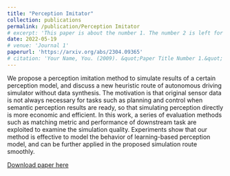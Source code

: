 ```yaml
---
title: "Perception Imitator"
collection: publications
permalink: /publication/Perception Imitator
# excerpt: 'This paper is about the number 1. The number 2 is left for future work.'
date: 2022-05-19
# venue: 'Journal 1'
paperurl: 'https://arxiv.org/abs/2304.09365'
# citation: 'Your Name, You. (2009). &quot;Paper Title Number 1.&quot; <i>Journal 1</i>. 1(1).'
---
```

We propose a perception imitation method to simulate results of a certain perception model, and discuss a new heuristic route of autonomous driving simulator without data synthesis. The motivation is that original sensor data is not always necessary for tasks such as planning and control when semantic perception results are ready, so that simulating perception directly is more economic and efficient. In this work, a series of evaluation methods such as matching metric and performance of downstream task are exploited to examine the simulation quality. Experiments show that our method is effective to model the behavior of learning-based perception model, and can be further applied in the proposed simulation route smoothly.

[Download paper here](https://arxiv.org/abs/2304.09365)

<!-- Recommended citation: Your Name, You. (2009). "Paper Title Number 1." <i>Journal 1</i>. 1(1). -->